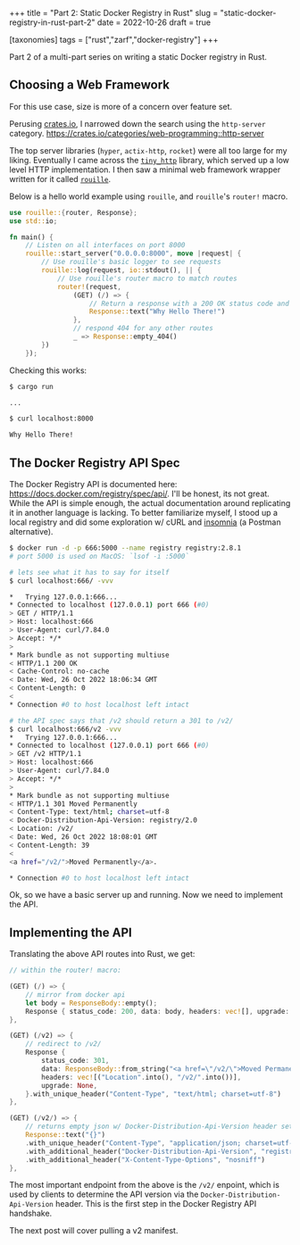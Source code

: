+++
title = "Part 2: Static Docker Registry in Rust"
slug = "static-docker-registry-in-rust-part-2"
date = 2022-10-26
draft = true

[taxonomies]
tags = ["rust","zarf","docker-registry"]
+++

Part 2 of a multi-part series on writing a static Docker registry in Rust.

<!-- more -->

## Choosing a Web Framework

For this use case, size is more of a concern over feature set.

Perusing [crates.io](https://crates.io), I narrowed down the search using the `http-server` category. <https://crates.io/categories/web-programming::http-server>

The top server libraries (`hyper`, `actix-http`, `rocket`) were all too large for my liking. Eventually I came across the [`tiny_http`](https://crates.io/crates/tiny_http) library, which served up a low level HTTP implementation. I then saw a minimal web framework wrapper written for it called [`rouille`](https://crates.io/crates/rouille).

Below is a hello world example using `rouille`, and `rouille`'s `router!` macro.

```rust
use rouille::{router, Response};
use std::io;

fn main() {
    // Listen on all interfaces on port 8000
    rouille::start_server("0.0.0.0:8000", move |request| {
        // Use rouille's basic logger to see requests
        rouille::log(request, io::stdout(), || {
            // Use rouille's router macro to match routes
            router!(request,
                (GET) (/) => {
                    // Return a response with a 200 OK status code and given text
                    Response::text("Why Hello There!")
                },
                // respond 404 for any other routes
                _ => Response::empty_404()
        })
    });
```

Checking this works:

```bash
$ cargo run

...

$ curl localhost:8000

Why Hello There!
```

## The Docker Registry API Spec

The Docker Registry API is documented here: <https://docs.docker.com/registry/spec/api/>. I'll be honest, its not great. While the API is simple enough, the actual documentation around replicating it in another language is lacking.  To better familiarize myself, I stood up a local registry and did some exploration w/ cURL and [insomnia](https://insomnia.rest/) (a Postman alternative).

```bash
$ docker run -d -p 666:5000 --name registry registry:2.8.1
# port 5000 is used on MacOS: `lsof -i :5000`

# lets see what it has to say for itself
$ curl localhost:666/ -vvv

*   Trying 127.0.0.1:666...
* Connected to localhost (127.0.0.1) port 666 (#0)
> GET / HTTP/1.1
> Host: localhost:666
> User-Agent: curl/7.84.0
> Accept: */*
> 
* Mark bundle as not supporting multiuse
< HTTP/1.1 200 OK
< Cache-Control: no-cache
< Date: Wed, 26 Oct 2022 18:06:34 GMT
< Content-Length: 0
< 
* Connection #0 to host localhost left intact

# the API spec says that /v2 should return a 301 to /v2/
$ curl localhost:666/v2 -vvv
*   Trying 127.0.0.1:666...
* Connected to localhost (127.0.0.1) port 666 (#0)
> GET /v2 HTTP/1.1
> Host: localhost:666
> User-Agent: curl/7.84.0
> Accept: */*
> 
* Mark bundle as not supporting multiuse
< HTTP/1.1 301 Moved Permanently
< Content-Type: text/html; charset=utf-8
< Docker-Distribution-Api-Version: registry/2.0
< Location: /v2/
< Date: Wed, 26 Oct 2022 18:08:01 GMT
< Content-Length: 39
< 
<a href="/v2/">Moved Permanently</a>.

* Connection #0 to host localhost left intact
```

Ok, so we have a basic server up and running. Now we need to implement the API.

## Implementing the API

Translating the above API routes into Rust, we get:

```rust
// within the router! macro:

(GET) (/) => {
    // mirror from docker api
    let body = ResponseBody::empty();
    Response { status_code: 200, data: body, headers: vec![], upgrade: None }.with_additional_header("Cache-Control", "no-cache")
},

(GET) (/v2) => {
    // redirect to /v2/
    Response {
        status_code: 301,
        data: ResponseBody::from_string("<a href=\"/v2/\">Moved Permanently</a>.\n"),
        headers: vec![("Location".into(), "/v2/".into())],
        upgrade: None,
    }.with_unique_header("Content-Type", "text/html; charset=utf-8")
},

(GET) (/v2/) => {
    // returns empty json w/ Docker-Distribution-Api-Version header set
    Response::text("{}")
    .with_unique_header("Content-Type", "application/json; charset=utf-8")
    .with_additional_header("Docker-Distribution-Api-Version", "registry/2.0")
    .with_additional_header("X-Content-Type-Options", "nosniff")
},
```

The most important endpoint from the above is the `/v2/` enpoint, which is used by clients to determine the API version via the `Docker-Distribution-Api-Version` header. This is the first step in the Docker Registry API handshake.

The next post will cover pulling a v2 manifest.
